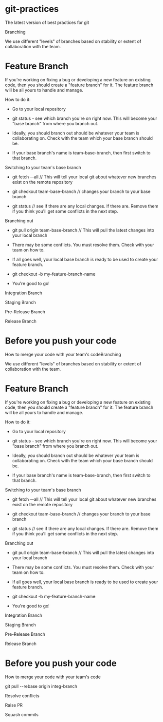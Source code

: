 # git-practices
The latest version of best practices for git

Branching

We use different "levels" of branches based on stability or extent of collaboration with the team.

Feature Branch
==============

If you're working on fixing a bug or developing a new feature on existing code, then you should create a "feature branch" for it. The feature branch will be all yours to handle and manage.

How to do it:

-   Go to your local repository

-   git status - see which branch you're on right now. This will become your "base branch" from where you branch out.

-   Ideally, you should branch out should be whatever your team is collaborating on. Check with the team which your base branch should be.

-   If your base branch's name is team-base-branch, then first switch to that branch.

Switching to your team's base branch

-   git fetch --all // This will tell your local git about whatever new branches exist on the remote repository

-   git checkout team-base-branch // changes your branch to your base branch

-   git status // see if there are any local changes. If there are. Remove them if you think you'll get some conflicts in the next step.

Branching out

-   git pull origin team-base-branch // This will pull the latest changes into your local branch

-   There may be some conflicts. You must resolve them. Check with your team on how to.

-   If all goes well, your local base branch is ready to be used to create your feature branch.

-   git checkout -b my-feature-branch-name

-   You're good to go!

Integration Branch

Staging Branch

Pre-Release Branch

Release Branch

Before you push your code
=========================

How to merge your code with your team's codeBranching

We use different "levels" of branches based on stability or extent of collaboration with the team.

Feature Branch
==============

If you're working on fixing a bug or developing a new feature on existing code, then you should create a "feature branch" for it. The feature branch will be all yours to handle and manage.

How to do it:

-   Go to your local repository

-   git status - see which branch you're on right now. This will become your "base branch" from where you branch out.

-   Ideally, you should branch out should be whatever your team is collaborating on. Check with the team which your base branch should be.

-   If your base branch's name is team-base-branch, then first switch to that branch.

Switching to your team's base branch

-   git fetch --all // This will tell your local git about whatever new branches exist on the remote repository

-   git checkout team-base-branch // changes your branch to your base branch

-   git status // see if there are any local changes. If there are. Remove them if you think you'll get some conflicts in the next step.

Branching out

-   git pull origin team-base-branch // This will pull the latest changes into your local branch

-   There may be some conflicts. You must resolve them. Check with your team on how to.

-   If all goes well, your local base branch is ready to be used to create your feature branch.

-   git checkout -b my-feature-branch-name

-   You're good to go!

Integration Branch

Staging Branch

Pre-Release Branch

Release Branch

Before you push your code
=========================

How to merge your code with your team's code

git pull --rebase origin integ-branch

Resolve conflicts

Raise PR

Squash commits
